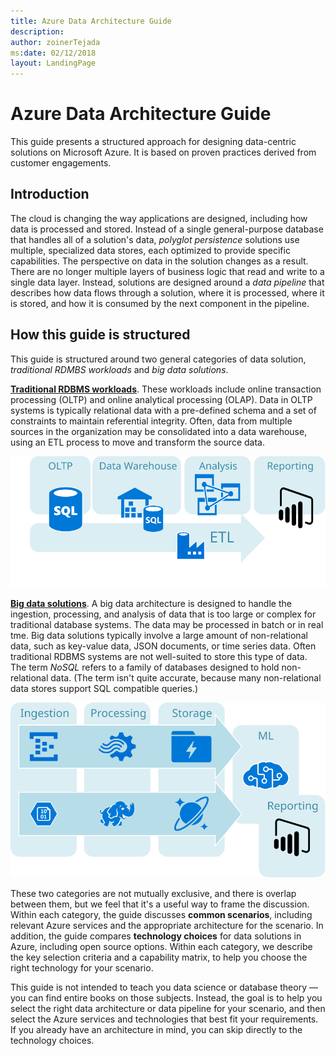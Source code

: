 ```yaml
---
title: Azure Data Architecture Guide
description: 
author: zoinerTejada
ms:date: 02/12/2018
layout: LandingPage
---
```


# Azure Data Architecture Guide

This guide presents a structured approach for designing data-centric solutions on Microsoft Azure. It is based on proven practices derived from customer engagements.

## Introduction

The cloud is changing the way applications are designed, including how data is processed and stored. Instead of a single general-purpose database that handles all of a solution's data, _polyglot persistence_ solutions use multiple, specialized data stores, each optimized to provide specific capabilities. The perspective on data in the solution changes as a result. There are no longer multiple layers of business logic that read and write to a single data layer. Instead, solutions are designed around a *data pipeline* that describes how data flows through a solution, where it is processed, where it is stored, and how it is consumed by the next component in the pipeline. 

## How this guide is structured

This guide is structured around two general categories of data solution, *traditional RDMBS workloads* and *big data solutions*. 

**[Traditional RDBMS workloads](./relational-data/index.md)**. These workloads include online transaction processing (OLTP) and online analytical processing (OLAP). Data in OLTP systems is typically relational data with a pre-defined schema and a set of constraints to maintain referential integrity. Often, data from multiple sources in the organization may be consolidated into a data warehouse, using an ETL process to move and transform the source data.

![](./images/guide-rdbms.svg)

**[Big data solutions](./big-data/index.md)**. A big data architecture is designed to handle the ingestion, processing, and analysis of data that is too large or complex for traditional database systems. The data may be processed in batch or in real tme. Big data solutions typically involve a large amount of non-relational data, such as key-value data, JSON documents, or time series data. Often traditional RDBMS systems are not well-suited to store this type of data. The term *NoSQL* refers to a family of databases designed to hold non-relational data. (The term isn't quite accurate, because many non-relational data stores support SQL compatible queries.)

![](./images/guide-big-data.svg)

These two categories are not mutually exclusive, and there is overlap between them, but we feel that it's a useful way to frame the discussion. Within each category, the guide discusses **common scenarios**, including relevant Azure services and the appropriate architecture for the scenario. In addition, the guide compares **technology choices** for data solutions in Azure, including open source options. Within each category, we describe the key selection criteria and a capability matrix, to help you choose the right technology for your scenario. 

This guide is not intended to teach you data science or database theory &mdash; you can find entire books on those subjects. Instead, the goal is to help you select the right data architecture or data pipeline for your scenario, and then select the Azure services and technologies that best fit your requirements. If you already have an architecture in mind, you can skip directly to the technology choices.
